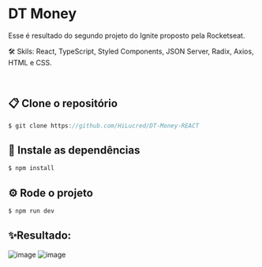 # DT Money

Esse é resultado do segundo projeto do Ignite proposto pela Rocketseat.

🛠️ Skils: React, TypeScript, Styled Components, JSON Server, Radix, Axios, HTML e CSS.

<br>

## 📋 Clone o repositório
~~~TypeScript
$ git clone https://github.com/HiLucred/DT-Money-REACT
~~~


## 🔧 Instale as dependências
~~~TypeScript
$ npm install
~~~
 

## ⚙️ Rode o projeto
~~~TypeScript
$ npm run dev
 ~~~

## ✨Resultado:
![image](https://user-images.githubusercontent.com/90939916/198837030-e54782ce-361b-4da2-8642-a32ed6819442.png)
![image](https://user-images.githubusercontent.com/90939916/198837040-73c93a8b-19bf-4ab9-94f0-0199fb22b349.png)
